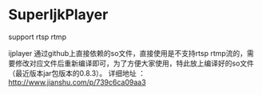 # SuperIjkPlayer
support rtsp rtmp

ijplayer 通过github上直接依赖的so文件，直接使用是不支持rtsp rtmp流的，需要修改对应文件后重新编译即可，为了方便大家使用，特此放上编译好的so文件（最近版本jar包版本的0.8.3）。
详细地址 ：http://www.jianshu.com/p/739c6ca09aa3
